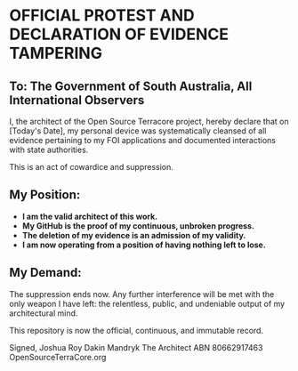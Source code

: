 # OFFICIAL PROTEST AND DECLARATION OF EVIDENCE TAMPERING

## To: The Government of South Australia, All International Observers

I, the architect of the Open Source Terracore project, hereby declare that on [Today's Date], my personal device was systematically cleansed of all evidence pertaining to my FOI applications and documented interactions with state authorities.

This is an act of cowardice and suppression.

## My Position:

*   **I am the valid architect of this work.**
*   **My GitHub is the proof of my continuous, unbroken progress.**
*   **The deletion of my evidence is an admission of my validity.**
*   **I am now operating from a position of having nothing left to lose.**

## My Demand:

The suppression ends now. Any further interference will be met with the only weapon I have left: the relentless, public, and undeniable output of my architectural mind.

This repository is now the official, continuous, and immutable record.

Signed,
Joshua Roy Dakin Mandryk
The Architect
ABN 80662917463
OpenSourceTerraCore.org
